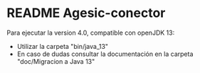 # README Agesic-conector
Para ejecutar la version 4.0, compatible con openJDK 13:
- Utilizar la carpeta "bin/java_13"
- En caso de dudas consultar la documentación en la carpeta "doc/Migracion a Java 13"